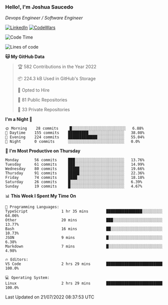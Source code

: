 ### Hello!, I'm Joshua Saucedo
*Devops Engineer / Software Engineer*  

[![LinkedIn](https://img.shields.io/badge/LinkedIn-0073b1?logo=linkedin&style=flat-square&logoColor=white)](https://www.linkedin.com/in/joshua-nathanael-saucedo-uriarte-bb0336169/)
[![CodeWars](https://www.codewars.com/users/joshuansu0897/badges/micro)](https://www.codewars.com/users/joshuansu0897)

<!--START_SECTION:waka-->
![Code Time](http://img.shields.io/badge/Code%20Time-0%20secs-blue)

![Lines of code](https://img.shields.io/badge/From%20Hello%20World%20I%27ve%20Written-2%20Million%20lines%20of%20code-blue)

**🐱 My GitHub Data** 

> 🏆 582 Contributions in the Year 2022
 > 
> 📦 224.3 kB Used in GitHub's Storage 
 > 
> 💼 Opted to Hire
 > 
> 📜 81 Public Repositories 
 > 
> 🔑 33 Private Repositories  
 > 
**I'm a Night 🦉** 

```text
🌞 Morning    28 commits     █░░░░░░░░░░░░░░░░░░░░░░░░   6.88% 
🌆 Daytime    155 commits    █████████░░░░░░░░░░░░░░░░   38.08% 
🌃 Evening    224 commits    █████████████░░░░░░░░░░░░   55.04% 
🌙 Night      0 commits      ░░░░░░░░░░░░░░░░░░░░░░░░░   0.0%

```
📅 **I'm Most Productive on Thursday** 

```text
Monday       56 commits     ███░░░░░░░░░░░░░░░░░░░░░░   13.76% 
Tuesday      61 commits     ███░░░░░░░░░░░░░░░░░░░░░░   14.99% 
Wednesday    80 commits     █████░░░░░░░░░░░░░░░░░░░░   19.66% 
Thursday     91 commits     █████░░░░░░░░░░░░░░░░░░░░   22.36% 
Friday       74 commits     ████░░░░░░░░░░░░░░░░░░░░░   18.18% 
Saturday     26 commits     █░░░░░░░░░░░░░░░░░░░░░░░░   6.39% 
Sunday       19 commits     █░░░░░░░░░░░░░░░░░░░░░░░░   4.67%

```


📊 **This Week I Spent My Time On** 

```text
💬 Programming Languages: 
TypeScript               1 hr 35 mins        ████████████████░░░░░░░░░   64.06% 
Other                    20 mins             ███░░░░░░░░░░░░░░░░░░░░░░   13.77% 
Bash                     16 mins             ██░░░░░░░░░░░░░░░░░░░░░░░   10.73% 
JSON                     9 mins              █░░░░░░░░░░░░░░░░░░░░░░░░   6.38% 
Markdown                 7 mins              █░░░░░░░░░░░░░░░░░░░░░░░░   4.98%

🔥 Editors: 
VS Code                  2 hrs 29 mins       █████████████████████████   100.0%

💻 Operating System: 
Linux                    2 hrs 29 mins       █████████████████████████   100.0%

```


 Last Updated on 21/07/2022 08:37:53 UTC
<!--END_SECTION:waka-->
